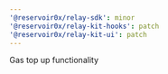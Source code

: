 ```yaml
---
'@reservoir0x/relay-sdk': minor
'@reservoir0x/relay-kit-hooks': patch
'@reservoir0x/relay-kit-ui': patch
---
```


Gas top up functionality
